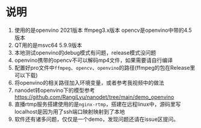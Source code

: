 # 说明

1. 使用的是openvino 2021版本 ffmpeg3.x版本 opencv是openvino中带的4.5版本
2. QT用的是msvc64 5.9.9版本
3. 本地测试openvino的debug模式有问题，release模式没问题
4. openvino携带的opencv不可以解码mp4文件，如果需要请自行编译
5. 配置好pro文件中`ffmpeg`、`opencv`、`openvino`的路径(ffmpeg的包在Release里可以下载)
6. 将openvino的相关路径加入环境变量，或者参考我视频中的做法
7. nanodet转openvino下的模型参考 https://github.com/RangiLyu/nanodet/tree/main/demo_openvino
8. 直播rtmp服务搭建使用的是`nginx-rtmp`，搭建在远程linux中，源码里写localhost是因为用了ssh端口映射映射到了本地
9. 软件还有诸多问题，仅仅是一个demo，发现问题还请在issue区提问。

